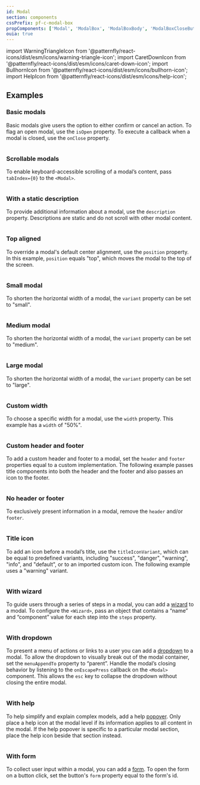```yaml
---
id: Modal
section: components
cssPrefix: pf-c-modal-box
propComponents: ['Modal', 'ModalBox', 'ModalBoxBody', 'ModalBoxCloseButton', 'ModalBoxFooter', 'ModalContent']
ouia: true
---
```


import WarningTriangleIcon from '@patternfly/react-icons/dist/esm/icons/warning-triangle-icon';
import CaretDownIcon from '@patternfly/react-icons/dist/esm/icons/caret-down-icon';
import BullhornIcon from '@patternfly/react-icons/dist/esm/icons/bullhorn-icon';
import HelpIcon from '@patternfly/react-icons/dist/esm/icons/help-icon';

## Examples

### Basic modals

Basic modals give users the option to either confirm or cancel an action. To flag an open modal, use the `isOpen` property. To execute a callback when a modal is closed, use the `onClose` property.

```ts file="./ModalBasic.tsx"
```

### Scrollable modals

To enable keyboard-accessible scrolling of a modal’s content, pass `tabIndex={0}` to the `<Modal>`.

```ts file="ModalWithOverflowingContent.tsx"
```

### With a static description

To provide additional information about a modal, use the `description` property. Descriptions are static and do not scroll with other modal content.

```ts file="./ModalWithDescription.tsx"
```

### Top aligned

To override a modal's default center alignment, use the `position` property. In this example, `position` equals "top", which moves the modal to the top of the screen.

```ts file="./ModalTopAligned.tsx"
```

### Small modal

To shorten the horizontal width of a modal, the `variant` property can be set to "small".

```ts file="./ModalSmall.tsx"
```

### Medium modal

To shorten the horizontal width of a modal, the `variant` property can be set to "medium".

```ts file="./ModalMedium.tsx"
```

### Large modal

To shorten the horizontal width of a modal, the `variant` property can be set to "large".

```ts file="./ModalLarge.tsx"
```

### Custom width

To choose a specific width for a modal, use the `width` property. This example has a `width` of "50%".

```ts file="./ModalCustomWidth.tsx"
```

### Custom header and footer

To add a custom header and footer to a modal, set the `header` and `footer` properties equal to a custom implementation. The following example passes title components into both the header and the footer and also passes an icon to the footer.

```ts file="./ModalCustomHeaderFooter.tsx"
```

### No header or footer

To exclusively present information in a modal, remove the `header` and/or `footer`.

```ts file="./ModalNoHeaderFooter.tsx"
```

### Title icon

To add an icon before a modal’s title, use the `titleIconVariant`, which can be equal to predefined variants, including "success", "danger", "warning", "info", and "default", or to an imported custom icon. The following example uses a "warning" variant.

```ts file="./ModalTitleIcon.tsx"
```

### With wizard

To guide users through a series of steps in a modal, you can add a [wizard](/components/wizard) to a modal. To configure the `<Wizard>`, pass an object that contains a “name” and “component” value for each step into the `steps` property.

```ts file="./ModalWithWizard.tsx"
```

### With dropdown

To present a menu of actions or links to a user you can add a [dropdown](/components/dropdown) to a modal. To allow the dropdown to visually break out of the modal container, set the `menuAppendTo` property to “parent”. Handle the modal’s closing behavior by listening to the `onEscapePress` callback on the `<Modal>` component. This allows the `esc` key to collapse the dropdown without closing the entire modal.

```ts file="./ModalWithDropdown.tsx"
```

### With help

To help simplify and explain complex models, add a help [popover](components/popover). Only place a help icon at the modal level if its information applies to all content in the modal. If the help popover is specific to a particular modal section, place the help icon beside that section instead.

```ts file="./ModalWithHelp.tsx"
```

### With form

To collect user input within a modal, you can add a [form](/components/form). To open the form on a button click, set the button's `form` property equal to the form's id. 

```ts file="ModalWithForm.tsx"
```